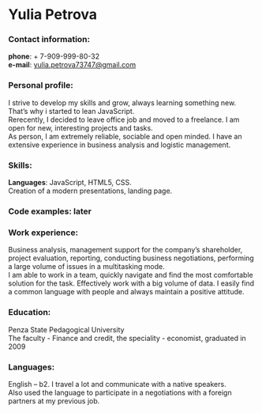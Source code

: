 # Yulia Petrova
### Contact information: 
**phone**: + 7-909-999-80-32 \
**e-mail**: yulia.petrova73747@gmail.com 
### Personal profile: 
I strive to develop my skills and grow, always learning something new. That’s why i started to lean JavaScript. \
Rerecently, I decided to leave office job and moved to a freelance. I am open for new, interesting projects and tasks. \
As person, I am extremely reliable, sociable and open minded. I have an extensive experience in business analysis and logistic management. 
### Skills: 
**Languages**: JavaScript, HTML5, CSS. \
Creation of a modern presentations, landing page.
### Code examples: later
### Work experience:
Business analysis, management support for the company’s shareholder, project evaluation, reporting, conducting business negotiations, performing a large volume of issues in a multitasking mode. \
I am able to work in a team, quickly navigate and find the most comfortable solution for the task. 
Effectively work with a big volume of data. I easily find a common language with  people and always maintain a positive attitude.
### Education:
Penza State Pedagogical University \
The faculty - Finance and credit, the speciality - economist, graduated in 2009 
### Languages:
English – b2. I travel a lot and communicate with a native speakers. \
Also used the language to participate in a negotiations with a foreign partners at my previous job.

